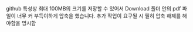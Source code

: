 github 특성상 최대 100MB의 크기를 저장할 수 있어서 Download 폴더 안의 pdf 파일이 너무 커 부득이하게 압축을 했습니다.
추가 작업이 요구될 시 필히 압축 해제를 해야함을 명시함
